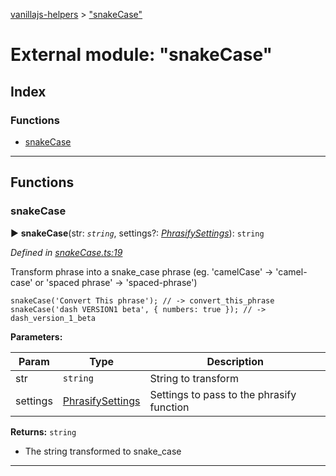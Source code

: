 [vanillajs-helpers](../README.md) > ["snakeCase"](../modules/_snakecase_.md)



# External module: "snakeCase"

## Index

### Functions

* [snakeCase](_snakecase_.md#snakecase)



---
## Functions
<a id="snakecase"></a>

###  snakeCase

► **snakeCase**(str: *`string`*, settings?: *[PhrasifySettings](../interfaces/_phrasify_.phrasifysettings.md)*): `string`



*Defined in [snakeCase.ts:19](https://github.com/Tokimon/vanillajs-helpers/blob/d7b5019/snakeCase.ts#L19)*



Transform phrase into a snake_case phrase (eg. 'camelCase' -> 'camel-case' or 'spaced phrase' -> 'spaced-phrase')

    snakeCase('Convert This phrase'); // -> convert_this_phrase
    snakeCase('dash VERSION1 beta', { numbers: true }); // -> dash_version_1_beta


**Parameters:**

| Param | Type | Description |
| ------ | ------ | ------ |
| str | `string`   |  String to transform |
| settings | [PhrasifySettings](../interfaces/_phrasify_.phrasifysettings.md)   |  Settings to pass to the phrasify function |





**Returns:** `string`
- The string transformed to snake_case






___



